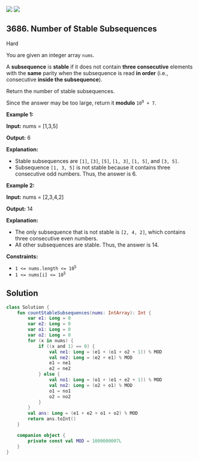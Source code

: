 [![](https://img.shields.io/github/stars/javadev/LeetCode-in-Kotlin?label=Stars&style=flat-square)](https://github.com/javadev/LeetCode-in-Kotlin)
[![](https://img.shields.io/github/forks/javadev/LeetCode-in-Kotlin?label=Fork%20me%20on%20GitHub%20&style=flat-square)](https://github.com/javadev/LeetCode-in-Kotlin/fork)

## 3686\. Number of Stable Subsequences

Hard

You are given an integer array `nums`.

A **subsequence** is **stable** if it does not contain **three consecutive** elements with the **same** parity when the subsequence is read **in order** (i.e., consecutive **inside the subsequence**).

Return the number of stable subsequences.

Since the answer may be too large, return it **modulo** <code>10<sup>9</sup> + 7</code>.

**Example 1:**

**Input:** nums = [1,3,5]

**Output:** 6

**Explanation:**

*   Stable subsequences are `[1]`, `[3]`, `[5]`, `[1, 3]`, `[1, 5]`, and `[3, 5]`.
*   Subsequence `[1, 3, 5]` is not stable because it contains three consecutive odd numbers. Thus, the answer is 6.

**Example 2:**

**Input:** nums = [2,3,4,2]

**Output:** 14

**Explanation:**

*   The only subsequence that is not stable is `[2, 4, 2]`, which contains three consecutive even numbers.
*   All other subsequences are stable. Thus, the answer is 14.

**Constraints:**

*   <code>1 <= nums.length <= 10<sup>5</sup></code>
*   <code>1 <= nums[i] <= 10<sup>5</sup></code>

## Solution

```kotlin
class Solution {
    fun countStableSubsequences(nums: IntArray): Int {
        var e1: Long = 0
        var e2: Long = 0
        var o1: Long = 0
        var o2: Long = 0
        for (x in nums) {
            if ((x and 1) == 0) {
                val ne1: Long = (e1 + (o1 + o2 + 1)) % MOD
                val ne2: Long = (e2 + e1) % MOD
                e1 = ne1
                e2 = ne2
            } else {
                val no1: Long = (o1 + (e1 + e2 + 1)) % MOD
                val no2: Long = (o2 + o1) % MOD
                o1 = no1
                o2 = no2
            }
        }
        val ans: Long = (e1 + e2 + o1 + o2) % MOD
        return ans.toInt()
    }

    companion object {
        private const val MOD = 1000000007L
    }
}
```